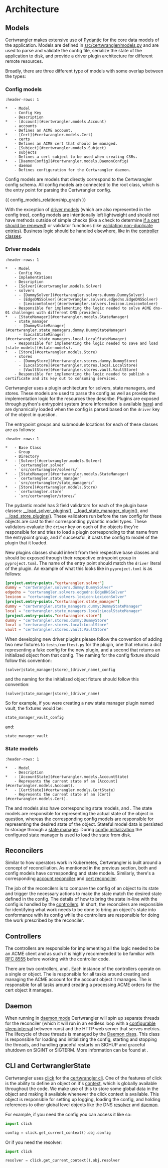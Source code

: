 # Architecture

## Models

Certwrangler makes extensive use of [Pydantic](https://docs.pydantic.dev/latest/) for the core data models of the application. Models are defined in [src/certwrangler/models.py](#certwrangler.models) and are used to parse and validate the config file, serialize the state of the application to disk, and provide a driver plugin architecture for different remote resources.

Broadly, there are three different type of models with some overlap between the types:

### Config models

```{list-table}
:header-rows: 1

*   - Model
    - Config Key
    - Description
*   - [Account](#certwrangler.models.Account)
    - accounts
    - Defines an ACME account.
*   - [Cert](#certwrangler.models.Cert)
    - certs
    - Defines an ACME cert that should be managed.
*   - [Subject](#certwrangler.models.Subject)
    - subjects
    - Defines a cert subject to be used when creating CSRs.
*   - [DaemonConfig](#certwrangler.models.DaemonConfig)
    - daemon
    - Defines configuration for the Certwrangler daemon.
```

Config models are models that directly correspond to the Certwrangler config schema. All config models are connected to the root [](#certwrangler.models.Config) class, which is the entry point for parsing the Certwrangler config.

{{ config_models_relationship_graph }}

With the exception of [driver models](#driver-models) (which are also represented in the config tree), config models are intentionally left lightweight and should not have methods outside of simple checks (like a check to determine [if a cert should be renewed](#certwrangler.models.Cert.needs_renewal)) or validator functions (like [validating non-duplicate entries](#certwrangler.models.Account.__validate_unique_emails)). Business logic should be handled elsewhere, like in the [controller classes](#certwrangler.controllers).

### Driver models

```{list-table}
:header-rows: 1

*   - Model
    - Config Key
    - Implementations
    - Description
*   - [Solver](#certwrangler.models.Solver)
    - solvers
    - - [DummySolver](#certwrangler.solvers.dummy.DummySolver)
      - [EdgeDNSSolver](#certwrangler.solvers.edgedns.EdgeDNSSolver)
      - [LexiconSolver](#certwrangler.solvers.lexicon.LexiconSolver)
    - Responsible for implementing the logic needed to solve ACME dns-01 challenges with different DNS providers.
*   - [StateManager](#certwrangler.models.StateManager)
    - state_manager
    - - [DummyStateManager](#certwrangler.state_managers.dummy.DummyStateManager)
      - [LocalStateManager](#certwrangler.state_managers.local.LocalStateManager)
    - Responsible for implementing the logic needed to save and load [state models](#state-models).
*   - [Store](#certwrangler.models.Store)
    - stores
    - - [DummyStore](#certwrangler.stores.dummy.DummyStore)
      - [LocalStore](#certwrangler.stores.local.LocalStore)
      - [VaultStore](#certwrangler.stores.vault.VaultStore)
    - Responsible for implementing the logic needed to publish a certificate and its key out to consuming services.
```

Certwrangler uses a plugin architecture for solvers, state managers, and stores. These models are used to parse the config as well as provide the implementation logic for the resources they describe. Plugins are exposed through python's entrypoint system (more information is available [here](https://packaging.python.org/en/latest/guides/creating-and-discovering-plugins/)) and are dynamically loaded when the config is parsed based on the `driver` key of the object in question.

The entrypoint groups and submodule locations for each of these classes are as follows:

```{list-table}
:header-rows: 1

*   - Base Class
    - Group
    - Directory
*   - [Solver](#certwrangler.models.Solver)
    - `certwrangler.solver`
    - `src/certwrangler/solvers/`
*   - [StateManager](#certwrangler.models.StateManager)
    - `certwrangler.state_manager`
    - `src/certwrangler/state_managers/`
*   - [Store](#certwrangler.models.Store)
    - `certwrangler.store`
    - `src/certwrangler/stores/`
```

The [](#certwrangler.models.Config) pydantic model has 3 field validators for each of the plugin base classes: [__load_solver_plugins()](#certwrangler.models.Config.__load_solver_plugins), [__load_state_manager_plugin()](#certwrangler.models.Config.__load_state_manager_plugin), and [__load_store_plugins()](#certwrangler.models.Config.__load_store_plugins). These validators run before the raw config for these objects are cast to their corresponding pydantic model types. These validators evaluate the `driver` key on each of the objects they're responsible for and tries to load a plugin corresponding to that name from the entrypoint group, and if successful, it casts the config to model of the plugin that it loaded.

New plugins classes should inherit from their respective base classes and should be exposed through their respective entrypoint group in `pyproject.toml`. The name of the entry point should match the `driver` literal of the plugin. An example of what this looks like in `pyproject.toml` is as follows:

```toml
[project.entry-points."certwrangler.solver"]
dummy = "certwrangler.solvers.dummy:DummySolver"
edgedns = "certwrangler.solvers.edgedns:EdgeDNSSolver"
lexicon = "certwrangler.solvers.lexicon:LexiconSolver"
[project.entry-points."certwrangler.state_manager"]
dummy = "certwrangler.state_managers.dummy:DummyStateManager"
local = "certwrangler.state_managers.local:LocalStateManager"
[project.entry-points."certwrangler.store"]
dummy = "certwrangler.stores.dummy:DummyStore"
local = "certwrangler.stores.local:LocalStore"
vault = "certwrangler.stores.vault:VaultStore"
```

When developing new driver plugins please follow the convention of adding two new fixtures to `tests/conftest.py` for the plugin, one that returns a dict representing a fake config for the new plugin, and a second that returns an initialized object from that config. The naming for the config fixture should follow this convention:

```
(solver|state_manager|store)_(driver_name)_config
```

and the naming for the initialized object fixture should follow this convention:

```
(solver|state_manager|store)_(driver_name)
```

So for example, if you were creating a new state manager plugin named vault, the fixtures would be:

```
state_manager_vault_config
```

and:

```
state_manager_vault
```

### State models

```{list-table}
:header-rows: 1

*   - Model
    - Description
*   - [AccountState](#certwrangler.models.AccountState)
    - Represents the current state of an [Account](#certwrangler.models.Account).
*   - [CertState](#certwrangler.models.CertState)
    - Represents the current state of an [Cert](#certwrangler.models.Cert).
```

The [](#certwrangler.models.Account) and [](#certwrangler.models.Cert) models also have corresponding state models, [](#certwrangler.models.AccountState) and [](#certwrangler.models.CertState). The state models are responsible for representing the actual state of the object in question, whereas the corresponding config models are responsible for representing the desired state of the object. Stateful model data is persisted to storage through a [state manager](#certwrangler.models.StateManager). During [config initialization](#certwrangler.models.Config.initialize) the configured state manager is used to load the state from disk.

## Reconcilers

Similar to how operators work in Kubernetes, Certwrangler is built around a concept of reconciliation. As mentioned in the previous section, both [](#certwrangler.models.Account) and [](#certwrangler.models.Cert) config models have corresponding [](#certwrangler.models.AccountState) and [](#certwrangler.models.CertState) state models. Similarly, there's a corresponding [account reconciler](#certwrangler.reconcilers.reconcile_account) and [cert reconciler](#certwrangler.reconcilers.reconcile_cert).

The job of the reconcilers is to compare the config of an object to its state and trigger the necessary actions to make the state match the desired state defined in the config. The details of how to bring the state in-line with the config is handled by the [controllers](#controllers). In short, the reconcilers are responsible for identifying what work needs to be done to bring an object's state into conformance with its config while the controllers are responsible for doing the work prescribed by the reconciler.

## Controllers

The controllers are responsible for implementing all the logic needed to be an ACME client and as such it is highly recommended to be familiar with [RFC 8555](https://datatracker.ietf.org/doc/html/rfc8555) before working with the controller code.

There are two controllers, [](#certwrangler.controllers.AccountController) and [](#certwrangler.controllers.CertController). Each instance of the controllers operate on a single [](#certwrangler.models.Account) or [](#certwrangler.models.Cert) object. The [](#certwrangler.controllers.AccountController) is responsible for all tasks around creating and managing the ACME account for the account object it manages. The [](#certwrangler.controllers.CertController) is responsible for all tasks around creating a processing ACME orders for the cert object it manages.

## Daemon

When running in [daemon mode](/usage/cli.md#certwrangler-daemon) Certwrangler will spin up separate threads for the reconciler (which it will run in an endless loop with a [configurable sleep interval](#certwrangler.models.ReconcilerConfig.interval) between runs) and the HTTP web server that serves metrics. The lifecycle of these threads is managed by the [Daemon class](#certwrangler.daemon.Daemon). This class is responsible for loading and initializing the config, starting and stopping the threads, and handling graceful restarts on SIGHUP and graceful shutdown on SIGINT or SIGTERM. More information can be found at [](#certwrangler.daemon).

## CLI and CertwranglerState

Certwrangler uses [click](https://click.palletsprojects.com/) for the [certwrangler cli](/usage/cli.md). One of the features of click is the ability to define an object on it's [context](inv:click#click.core.Context), which is globally available throughout the code. We make use of this to store some global data in the [](#certwrangler.utils.CertwranglerState) object and making it available whenever the click context is available. This object is responsible for setting up logging, loading the config, and holding references to other global level objects like the DNS [resolver](inv:dnspython#dns.resolver.Resolver) and [daemon](#certwrangler.daemon.Daemon).

For example, if you need the config you can access it like so:

```python
import click

config = click.get_current_context().obj.config
```

Or if you need the resolver:

```python
import click

resolver = click.get_current_context().obj.resolver
```
